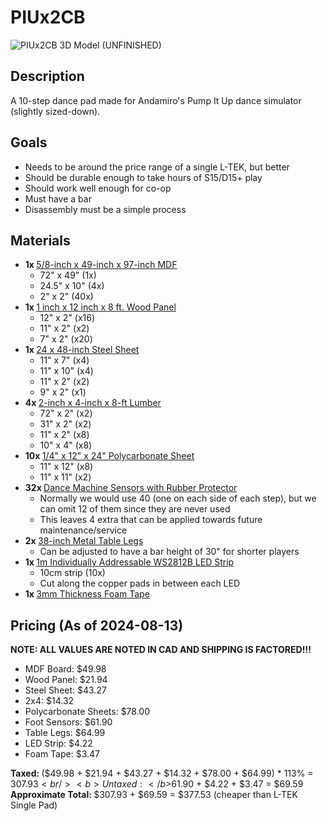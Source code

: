 # PIUx2CB

<img src="https://cdn.discordapp.com/attachments/897652415527010364/1272948869356851301/image.png?ex=66bcd584&is=66bb8404&hm=3d768a436627e1d597b381f87a044baa1b7fdb27aafbbe8c5a2d3b020e9be449&" alt="PIUx2CB 3D Model (UNFINISHED)">

<h2>Description</h2>
A 10-step dance pad made for Andamiro's Pump It Up dance simulator (slightly sized-down).

<h2>Goals</h2>
<ul>
<li>Needs to be around the price range of a single L-TEK, but better</li>
<li>Should be durable enough to take hours of S15/D15+ play</li>
<li>Should work well enough for co-op</li>
<li>Must have a bar</li>
<li>Disassembly must be a simple process</li>
</ul>

<h2>Materials</h2>
<ul>
  <li>
    <b>1x </b>
    <a href=https://www.homedepot.ca/product/hdg-premium-5-8-inch-x-49-inch-x-97-inch-mdf/1000167403>5/8-inch x 49-inch x 97-inch MDF</a>
    <ul>
      <li>72" x 49" (1x)</li>
      <li>24.5" x 10" (4x)</li>
      <li>2" x 2" (40x)</li>
    </ul>
  </li>
  <li>
    <b>1x </b>
    <a href=https://www.homedepot.ca/product/hdg-1-inch-x-12-inch-x-8-ft-laminated-whitewood-panels/1000175036>1 inch x 12 inch x 8 ft. Wood Panel</a>
    <ul>
      <li>12" x 2" (x16)</li>
      <li>11" x 2" (x2)</li>
      <li>7" x 2" (x20)</li>
    </ul>
  </li>
  <li>
    <b>1x </b>
    <a href=https://www.homedepot.ca/product/paulin-24-x-48-inch-22-gauge-steel-sheet/1000861562>24 x 48-inch Steel Sheet</a>
    <ul>
      <li>11" x 7" (x4)</li>
      <li>11" x 10" (x4)</li>
      <li>11" x 2" (x2)</li>
      <li>9" x 2" (x1)</li>
    </ul>
  </li>
  <li>
    <b>4x </b>
    <a href=https://www.homedepot.ca/product/2-inch-x-4-inch-x-8-ft-spf-select-2btr-grade-lumber/1000112108>2-inch x 4-inch x 8-ft Lumber</a>
    <ul>
      <li>72" x 2" (x2)</li>
      <li>31" x 2" (x2)</li>
      <li>11" x 2" (x8)</li>
      <li>10" x 4" (x8)</li>
    </ul>
  </li>
  <li>
    <b>10x </b>
    <a href=https://www.amazon.ca/gp/product/B07B91YQNX>1/4" x 12" x 24" Polycarbonate Sheet</a>
    <ul>
      <li>11" x 12" (x8)</li>
      <li>11" x 11" (x2)</li>
    </ul>
  </li>
  <li>
    <b>32x </b>
    <a href=https://www.alibaba.com/product-detail/8pcs-Foot-Sensing-Strip-Sensor-Bar_1601199194038.html>Dance Machine Sensors with Rubber Protector</a>
    <ul>
      <li>Normally we would use 40 (one on each side of each step), but we can omit 12 of them since they are never used</li>
      <li>This leaves 4 extra that can be applied towards future maintenance/service</li>
    </ul>
  </li>
  <li>
    <b>2x </b>
    <a href=https://www.amazon.ca/Aolloa-Metal-Industrial-Coffee-Furniture/dp/B0D45JW468>38-inch Metal Table Legs</a>
    <ul>
      <li>Can be adjusted to have a bar height of 30" for shorter players</li>
    </ul>
  </li>
  <li>
    <b>1x </b>
    <a href=https://www.aliexpress.com/item/4000875413944.html>1m Individually Addressable WS2812B LED Strip</a>
    <ul>
      <li>10cm strip (10x)</li>
      <li>Cut along the copper pads in between each LED</li>
    </ul>
  </li>
  <li>
    <b>1x </b>
    <a href=https://www.aliexpress.com/item/1005003550391834.html>3mm Thickness Foam Tape</a>
  </li>
</ul>

<h2>Pricing (As of 2024-08-13)</h2>
<b>NOTE: ALL VALUES ARE NOTED IN CAD AND SHIPPING IS FACTORED!!!</b>
<ul>
  <li>MDF Board: $49.98</li>
  <li>Wood Panel: $21.94</li>
  <li>Steel Sheet: $43.27</li>
  <li>2x4: $14.32</li>
  <li>Polycarbonate Sheets: $78.00</li>
  <li>Foot Sensors: $61.90</li>
  <li>Table Legs: $64.99</li>
  <li>LED Strip: $4.22</li>
  <li>Foam Tape: $3.47</li>
</ul>

<b>Taxed: </b>($49.98 + $21.94 + $43.27 + $14.32 + $78.00 + $64.99) * 113% = $307.93 <br/>
<b>Untaxed: </b>$61.90 + $4.22 + $3.47 = $69.59 <br/>
<b>Approximate Total: </b> $307.93 + $69.59 = $377.53 (cheaper than L-TEK Single Pad)
